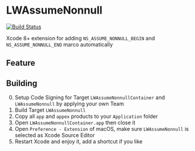 # LWAssumeNonnull
[![Build Status](https://travis-ci.org/sunhr/LWAssumeNonnull.svg?branch=master)](https://travis-ci.org/sunhr/LWAssumeNonnull)


Xcode 8+ extension for adding `NS_ASSUME_NONNULL_BEGIN` and `NS_ASSUME_NONNULL_END` marco automatically

## Feature


## Building
0. Setup Code Signing for Target `LWAssumeNonnullContainer` and `LWAssumeNonnull` by applying your own Team
1. Build Target `LWAssumeNonnull`
2. Copy all `app` and `appex` products to your `Application` folder
3. Open `LWAssumeNonnullContainer.app` then close it
4. Open `Preference - Extension` of macOS, make sure `LWAssumeNonnull` is selected as Xcode Source Editor
5. Restart Xcode and enjoy it, add a shortcut if you like